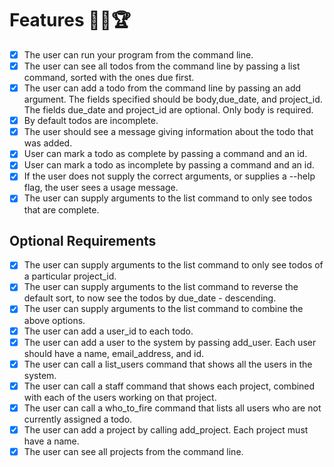 # Features 🎯🥇🏆

- [x] The user can run your program from the command line.
- [x] The user can see all todos from the command line by passing a list command, sorted with the ones due first.
- [x] The user can add a todo from the command line by passing an add argument. The fields specified should be body,due_date, and project_id. The fields due_date and project_id are optional. Only body is required.
- [x] By default todos are incomplete.
- [x] The user should see a message giving information about the todo that was added.
- [x] User can mark a todo as complete by passing a command and an id.
- [x] User can mark a todo as incomplete by passing a command and an id.
- [x] If the user does not supply the correct arguments, or supplies a --help flag, the user sees a usage message.
- [x] The user can supply arguments to the list command to only see todos that are complete.

## Optional Requirements

- [x] The user can supply arguments to the list command to only see todos of a particular project_id.
- [x] The user can supply arguments to the list command to reverse the default sort, to now see the todos by due_date - descending.
- [x] The user can supply arguments to the list command to combine the above options.
- [x] The user can add a user_id to each todo.
- [x] The user can add a user to the system by passing add_user. Each user should have a name, email_address, and id.
- [x] The user can call a list_users command that shows all the users in the system.
- [x] The user can call a staff command that shows each project, combined with each of the users working on that project.
- [x] The user can call a who_to_fire command that lists all users who are not currently assigned a todo.
- [x] The user can add a project by calling add_project. Each project must have a name.
- [x] The user can see all projects from the command line.

